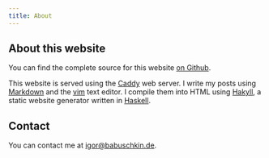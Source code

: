 ```yaml
---
title: About
---
```


## About this website

You can find the complete source for this website [on Github](https://github.com/ibab/babushk.in).

This website is served using the [Caddy](https://caddyserver.com) web server.
I write my posts using [Markdown](http://en.wikipedia.org/wiki/Markdown) and the [vim](http://www.vim.org/) text editor.
I compile them into HTML using [Hakyll](http://jaspervdj.be/hakyll/), a static website generator written in [Haskell](http://www.haskell.org/haskellwiki/Haskell).

## Contact

You can contact me at [igor@babuschkin.de](mailto:igor@babuschkin.de).

